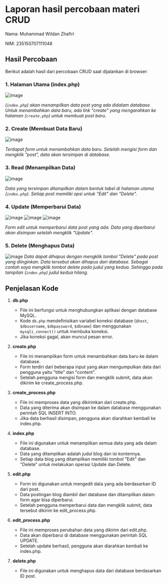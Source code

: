 # Laporan hasil percobaan materi CRUD

Nama: Muhammad Wildan Zhafiri

NIM: 235150707111048

## Hasil Percobaan

Berikut adalah hasil dari percobaan CRUD saat dijalankan di browser:

### 1. Halaman Utama (index.php)
![image](https://github.com/user-attachments/assets/70fb2e50-ac5f-4d33-a359-4d26f1d96082)

   *(`index.php`) akan menampilkan data post yang ada didalam database. Untuk menambahkan data baru, ada link "create" yang mengarahkan ke halaman (`create.php`) untuk membuat post baru.*

### 2. Create (Membuat Data Baru)
   ![image](https://github.com/user-attachments/assets/e3d2a74c-bc7a-4efe-8cdc-d00810392a0a)
   
   *Terdapat form untuk menambahkan data baru. Setelah mengisi form dan mengklik "post", data akan tersimpan di database.*

### 3. Read (Menampilkan Data)
   ![image](https://github.com/user-attachments/assets/bcba68e1-8ca9-42f3-a743-0b64a466f2c9)

   *Data yang tersimpan ditampilkan dalam bentuk tabel di halaman utama (`index.php`). Setiap post memiliki opsi untuk "Edit" dan "Delete".*

### 4. Update (Memperbarui Data)
   ![image](https://github.com/user-attachments/assets/6e4b206e-3425-4d27-a9a3-af959064bf14)
   ![image](https://github.com/user-attachments/assets/a3062ace-e352-4629-ac94-faf10819937e)
   ![image](https://github.com/user-attachments/assets/689fcbb1-f85a-4fe4-b83f-db9458089c61)
   
   *Form edit untuk memperbarui data post yang ada. Data yang diperbarui akan disimpan setelah mengklik "Update".*

### 5. Delete (Menghapus Data)
   ![image](https://github.com/user-attachments/assets/8a18b278-ad22-48ff-b037-9dae6caf0293)
   *Data dapat dihapus dengan mengklik tombol "Delete" pada post yang diinginkan. Data tersebut akan dihapus dari database. Sebagai contoh saya mengklik tombol delete pada judul yang kedua. Sehingga pada tampilan 
    (`index.php`) judul kedua hilang.*

## Penjelasan Kode

1. **db.php**
   - File ini berfungsi untuk menghubungkan aplikasi dengan database MySQL.
   - Kode `db.php` mendefinisikan variabel koneksi database (`$host`, `$dbusername`, `$dbpassword`, `$dbname`) dan menggunakan `mysqli_connect()` untuk membuka koneksi.
   - Jika koneksi gagal, akan muncul pesan error.

2. **create.php**
   - File ini menampilkan form untuk menambahkan data baru ke dalam database.
   - Form terdiri dari beberapa input yang akan mengumpulkan data dari pengguna yaitu "title" dan "content".
   - Setelah pengguna mengisi form dan mengklik submit, data akan dikirim ke create_process.php.
  
3. **create_process.php**
   - File ini memproses data yang dikirimkan dari create.php.
   - Data yang diterima akan disimpan ke dalam database menggunakan perintah SQL INSERT INTO.
   - Jika data berhasil disimpan, pengguna akan diarahkan kembali ke index.php.

4. **index.php**
   - File ini digunakan untuk menampilkan semua data yang ada dalam database.
   - Data yang ditampilkan adalah judul blog dan isi kontennya.
   - Setiap data blog yang ditampilkan memiliki tombol "Edit" dan "Delete" untuk melakukan operasi Update dan Delete.

5. **edit.php**
   - Form ini digunakan untuk mengedit data yang ada berdasarkan ID dari post.
   - Data postingan blog diambil dari database dan ditampilkan dalam form agar bisa diperbarui.
   - Setelah pengguna memperbarui data dan mengklik submit, data tersebut dikirim ke edit_process.php.

6. **edit_process.php**
   - File ini memproses perubahan data yang dikirim dari edit.php.
   - Data akan diperbarui di database menggunakan perintah SQL UPDATE.
   - Setelah update berhasil, pengguna akan diarahkan kembali ke index.php.
  
7. **delete.php**
   - File ini digunakan untuk menghapus data dari database berdasarkan ID post.
